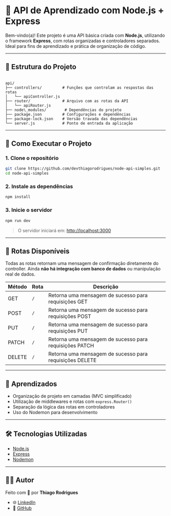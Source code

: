# 🚀 API de Aprendizado com Node.js + Express

Bem-vindo(a)! Este projeto é uma API básica criada com **Node.js**, utilizando o framework **Express**, com rotas organizadas e controladores separados. Ideal para fins de aprendizado e prática de organização de código.

---

## 📁 Estrutura do Projeto

```

api/
├── controllers/         # Funções que controlam as respostas das rotas
│   └── apiController.js
├── router/              # Arquivo com as rotas da API
│   └── apiRouter.js
├── node\_modules/        # Dependências do projeto
├── package.json         # Configurações e dependências
├── package-lock.json    # Versão travada das dependências
└── server.js            # Ponto de entrada da aplicação

````

---

## 🚀 Como Executar o Projeto

### 1. Clone o repositório
```bash
git clone https://github.com/devthiagorodrigues/node-api-simples.git
cd node-api-simples
````

### 2. Instale as dependências

```bash
npm install
```

### 3. Inicie o servidor

```bash
npm run dev
```

> O servidor iniciará em: [http://localhost:3000](http://localhost:3000)

---

## 🔁 Rotas Disponíveis

Todas as rotas retornam uma mensagem de confirmação diretamente do controller. Ainda **não há integração com banco de dados** ou manipulação real de dados.

| Método | Rota | Descrição                            |
|--------|------|----------------------------------------|
| GET    | `/`  | Retorna uma mensagem de sucesso para requisições GET    |
| POST   | `/`  | Retorna uma mensagem de sucesso para requisições POST   |
| PUT    | `/`  | Retorna uma mensagem de sucesso para requisições PUT    |
| PATCH  | `/`  | Retorna uma mensagem de sucesso para requisições PATCH  |
| DELETE | `/`  | Retorna uma mensagem de sucesso para requisições DELETE |

---

## 🧠 Aprendizados

* Organização de projeto em camadas (MVC simplificado)
* Utilização de middlewares e rotas com `express.Router()`
* Separação da lógica das rotas em controladores
* Uso do Nodemon para desenvolvimento

---

## 🛠️ Tecnologias Utilizadas

* [Node.js](https://nodejs.org/)
* [Express](https://expressjs.com/)
* [Nodemon](https://nodemon.io/)

---

## 🙋‍♂️ Autor

Feito com 💙 por **Thiago Rodrigues**

* 🌐 [LinkedIn](https://www.linkedin.com/in/devthiagorodrigues)
* 🐙 [GitHub](https://github.com/devthiagorodrigues)
